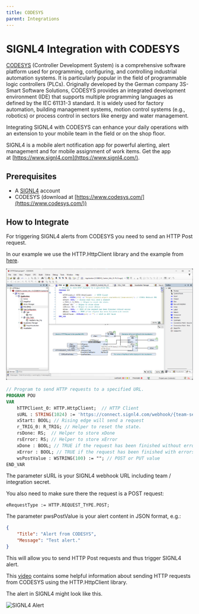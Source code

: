 ```yaml
---
title: CODESYS
parent: Integrations
---
```


# SIGNL4 Integration with CODESYS

[CODESYS](https://www.codesys.com/) (Controller Development System) is a comprehensive software platform used for programming, configuring, and controlling industrial automation systems. It is particularly popular in the field of programmable logic controllers (PLCs). Originally developed by the German company 3S-Smart Software Solutions, CODESYS provides an integrated development environment (IDE) that supports multiple programming languages as defined by the IEC 61131-3 standard. It is widely used for factory automation, building management systems, motion control systems (e.g., robotics) or process control in sectors like energy and water management.

Integrating SIGNL4 with CODESYS can enhance your daily operations with an extension to your mobile team in the field or on the shop floor.

SIGNL4 is a mobile alert notification app for powerful alerting, alert management and for mobile assignment of work items. Get the app at [https://www.signl4.com](https://www.signl4.com/).

## Prerequisites
- A [SIGNL4](https://www.signl4.com/) account
- CODESYS (download at [https://www.codesys.com/](https://www.codesys.com/))

## How to Integrate

For triggering SIGNL4 alerts from CODESYS you need to send an HTTP Post request.

In our example we use the HTTP.HttpClient library and the example from [here](https://forge.codesys.com/prj/codesys-example/http-client-exa/home/Home/).

![CODESYS](codesys-signl4.png)

```pascal
// Program to send HTTP requests to a specified URL.
PROGRAM POU
VAR	
	hTTPClient_0: HTTP.HttpClient;	// HTTP Client
	sURL : STRING(1024) := 'https://connect.signl4.com/webhook/{team-secret}'; // SIGNL4 Webhook URL
	xStart: BOOL; // Rising edge will send a request
	r_TRIG_0: R_TRIG; // Helper to reset the state.
	rsDone: RS;  // Helper to store xDone
	rsError: RS; // Helper to store xError
	xDone : BOOL; // TRUE if the request has been finished without errors
	xError : BOOL; // TRUE if the request has been finished with errors
	wsPostValue : WSTRING(100) := ""; // POST or PUT value
END_VAR

```

The parameter sURL is your SIGNL4 webhook URL including team / integration secret.

You also need to make sure there the request is a POST request:
```
eRequestType := HTTP.REQUEST_TYPE.POST;
```

The parameter pwsPostValue is your alert content in JSON format, e.g.:
```json
{
    "Title": "Alert from CODESYS",
    "Message": "Test alert."
}
```

This will allow you to send HTTP Post requests and thus trigger SIGNL4 alert.

This [video](https://www.youtube.com/watch?v=Ibu4_FHtIHk) contains some helpful information about sending HTTP requests from CODESYS using the HTTP.HttpClient library. 

The alert in SIGNL4 might look like this.

![SIGNL4 Alert](signl4-codesys.png)
